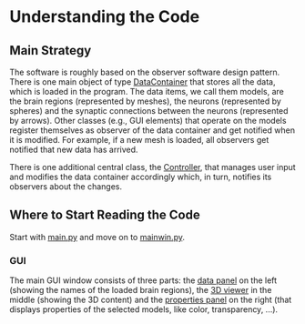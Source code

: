 # Understanding the Code

## Main Strategy

The software is roughly based on the observer software design pattern. 
There is one main object of type [DataContainer](../core/datacontainer.py) that stores all the data, which is loaded in the program. The data items, we call them models, are the brain regions (represented by meshes), the neurons (represented by spheres) and the synaptic connections between the neurons (represented by arrows). Other classes (e.g., GUI elements) that operate on the models register themselves as observer of the data container and get notified when it is modified. For example, if a new mesh is loaded, all observers get notified that new data has arrived.

There is one additional central class, the [Controller](../core/controller.py), that manages user input and modifies the data container accordingly which, in turn, notifies its observers about the changes.

## Where to Start Reading the Code

Start with [main.py](../main.py) and move on to [mainwin.py](../gui/mainwin.py).

### GUI

The main GUI window consists of three parts: the [data panel](../gui/datapanel.py) on the left (showing the names of the loaded brain regions), the [3D viewer](../gui/vtkwidget.py) in the middle (showing the 3D content) and the [properties panel](../gui/propspanel.py) on the right (that displays properties of the selected models, like color, transparency, ...).
